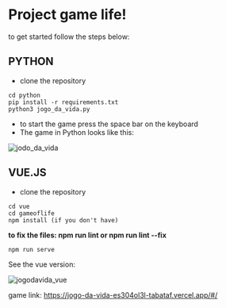 # **Project  game life!**
to get started follow the steps below:

## PYTHON
* clone the repository
``` 
cd python
pip install -r requirements.txt
python3 jogo_da_vida.py
```
* to start the game press the space bar on the keyboard
* The game in Python looks like this:

![jodo_da_vida](https://user-images.githubusercontent.com/104364324/209416956-0261e188-df24-4dad-8d5a-55b99939b33d.gif)

## VUE.JS
* clone the repository
```
cd vue
cd gameoflife
npm install (if you don't have)
```
 **to fix the files: npm run lint or npm run lint --fix**
 ```
 npm run serve
 ```

See the vue version:

![jogodavida_vue](https://user-images.githubusercontent.com/104364324/209827355-1f1b46c7-f26f-4c52-854b-fb36d5a5b000.gif)


game link: https://jogo-da-vida-es304ol3l-tabataf.vercel.app/#/

